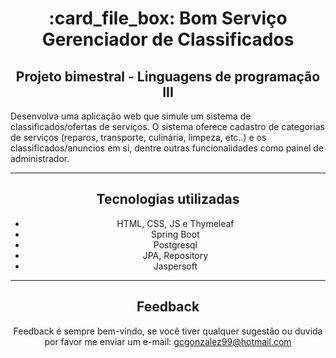 <div align="center">
  <h1>:card_file_box: Bom Serviço Gerenciador de Classificados  </h1>
  <h2>Projeto bimestral - Linguagens de programação III</h2>
  <p align="left">Desenvolva uma aplicação web que simule um sistema de classificados/ofertas de serviços. O sistema oferece cadastro de categorias de serviços (reparos, transporte, culinária, limpeza, etc..) e os classificados/anuncios em si, dentre outras funcionalidades como painel de administrador.</p>
  

<hr/>

## Tecnologias utilizadas
- HTML, CSS, JS e Thymeleaf
- Spring Boot
- Postgresql
- JPA, Repository
- Jaspersoft

<hr/>

## Feedback

Feedback é sempre bem-vindo, se você tiver qualquer sugestão ou duvida por favor me enviar um e-mail: gcgonzalez99@hotmail.com


